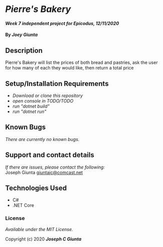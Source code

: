 # _Pierre's Bakery_

#### _Week 7 independent project for Epicodus, 12/11/2020_

#### By _**Joey Giunta**_

## Description
Pierre's Bakery will list the prices of both bread and pastries, ask the user for how many of each they would like, then return a total price


## Setup/Installation Requirements

* _Download or clone this repository_
* _open console in TODO/TODO_
* _run "dotnet build"_
* _run "dotnet run"_

## Known Bugs

_There are currently no known bugs._

## Support and contact details

_If there are issues, please contact the following:_  
Joseph Giunta <giuntajc@comcast.net>


## Technologies Used
- C#
- .NET Core

### License

*Available under the MIT License.*

Copyright (c) 2020 **_Joseph C Giunta_**

